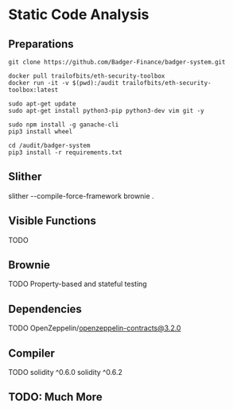 # Static Code Analysis

## Preparations
```
git clone https://github.com/Badger-Finance/badger-system.git

docker pull trailofbits/eth-security-toolbox
docker run -it -v $(pwd):/audit trailofbits/eth-security-toolbox:latest

sudo apt-get update
sudo apt-get install python3-pip python3-dev vim git -y

sudo npm install -g ganache-cli
pip3 install wheel

cd /audit/badger-system
pip3 install -r requirements.txt
```

## Slither
slither --compile-force-framework brownie .

## Visible Functions
TODO

## Brownie
TODO Property-based and stateful testing

## Dependencies
TODO
OpenZeppelin/openzeppelin-contracts@3.2.0

## Compiler
TODO
solidity ^0.6.0
solidity ^0.6.2

## TODO: Much More

